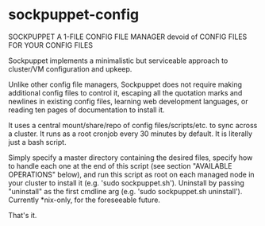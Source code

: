 # sockpuppet-config

SOCKPUPPET
A 1-FILE CONFIG FILE MANAGER devoid of CONFIG FILES FOR YOUR CONFIG FILES

Sockpuppet implements a minimalistic but serviceable approach to cluster/VM
configuration and upkeep.

Unlike other config file managers, Sockpuppet does not require making
additional config files to control it, escaping all the quotation marks and
newlines in existing config files, learning web development languages, or
reading ten pages of documentation to install it.

It uses a central mount/share/repo of config files/scripts/etc. to sync
across a cluster.  It runs as a root cronjob every 30 minutes by default.
It is literally just a bash script.

Simply specify a master directory containing the desired files, specify how to
handle each one at the end of this script (see section "AVAILABLE OPERATIONS"
below), and run this script as root on each managed node in your cluster to
install it (e.g. 'sudo sockpuppet.sh').  Uninstall by passing "uninstall" as
the first cmdline arg (e.g. 'sudo sockpuppet.sh uninstall').  Currently
*nix-only, for the foreseeable future.

That's it.

